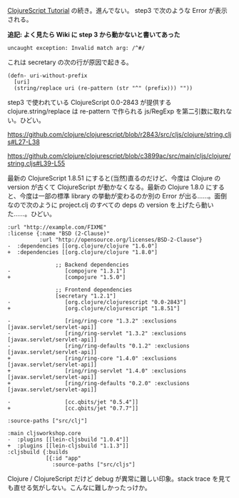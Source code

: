 [ClojureScript Tutorial](https://www.niwi.nz/cljs-workshop/) の続き。進んでない。 step3 で次のような Error が表示される。

**追記: よく見たら Wiki に step 3 から動かないと書いてあった**

```
uncaught exception: Invalid match arg: /^#/
```

これは secretary の次の行が原因で起きる。

```
(defn- uri-without-prefix
  [uri]
  (string/replace uri (re-pattern (str "^" (prefix))) ""))
```

step3 で使われている ClojureScript 0.0-2843 が提供する clojure.string/replace は re-pattern で作られる js/RegExp を第二引数に取れない。ひどい。

https://github.com/clojure/clojurescript/blob/r2843/src/cljs/clojure/string.cljs#L27-L38

https://github.com/clojure/clojurescript/blob/c3899ac/src/main/cljs/clojure/string.cljs#L39-L55

最新の ClojureScript 1.8.51 にすると(当然)直るのだけど、今度は Clojure の version が古くて ClojureScript が動かなくなる。最新の Clojure 1.8.0 にすると、今度は一部の標準 library の挙動が変わるのか別の Error が出る……。面倒なので次のように project.clj のすべての deps の version を上げたら動いた……。ひどい。

```
:url "http://example.com/FIXME"
:license {:name "BSD (2-Clause)"
          :url "http://opensource.org/licenses/BSD-2-Clause"}
-  :dependencies [[org.clojure/clojure "1.6.0"]
+  :dependencies [[org.clojure/clojure "1.8.0"]

               ;; Backend dependencies
-                 [compojure "1.3.1"]
+                 [compojure "1.5.0"]

               ;; Frontend dependencies
               [secretary "1.2.1"]
-                 [org.clojure/clojurescript "0.0-2843"]
+                 [org.clojure/clojurescript "1.8.51"]

-                 [ring/ring-core "1.3.2" :exclusions [javax.servlet/servlet-api]]
-                 [ring/ring-servlet "1.3.2" :exclusions [javax.servlet/servlet-api]]
-                 [ring/ring-defaults "0.1.2" :exclusions [javax.servlet/servlet-api]]
+                 [ring/ring-core "1.4.0" :exclusions [javax.servlet/servlet-api]]
+                 [ring/ring-servlet "1.4.0" :exclusions [javax.servlet/servlet-api]]
+                 [ring/ring-defaults "0.2.0" :exclusions [javax.servlet/servlet-api]]

-                 [cc.qbits/jet "0.5.4"]]
+                 [cc.qbits/jet "0.7.7"]]

:source-paths ["src/clj"]

:main cljsworkshop.core
-  :plugins [[lein-cljsbuild "1.0.4"]]
+  :plugins [[lein-cljsbuild "1.1.3"]]
:cljsbuild {:builds
            [{:id "app"
              :source-paths ["src/cljs"]
```

Clojure / ClojureScript だけど debug が異常に難しい印象。stack trace を見ても直せる気がしない。こんなに難しかったっけか。
